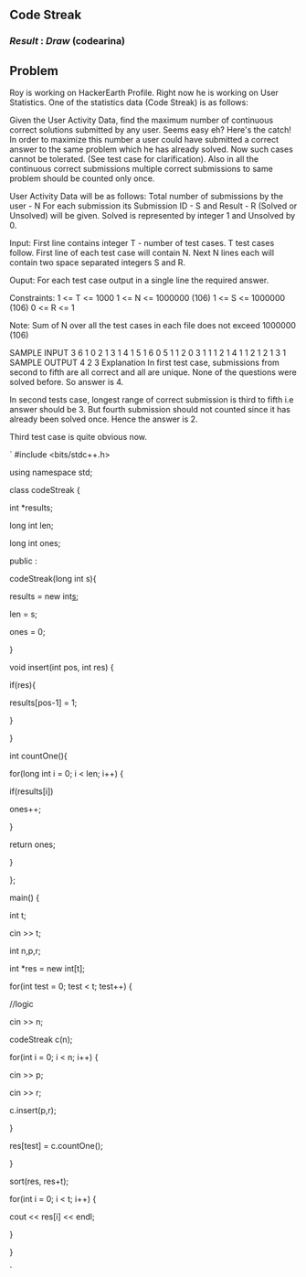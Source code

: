 ## Code Streak
### *Result* : *Draw* (codearina)

## Problem 


Roy is working on HackerEarth Profile. Right now he is working on User Statistics.
One of the statistics data (Code Streak) is as follows:

Given the User Activity Data, find the maximum number of continuous correct solutions submitted by any user.
Seems easy eh? Here's the catch! In order to maximize this number a user could have submitted a correct answer to the same problem which he has already solved. Now such cases cannot be tolerated. (See test case for clarification). 
Also in all the continuous correct submissions multiple correct submissions to same problem should be counted only once.

User Activity Data will be as follows:
Total number of submissions by the user - N
For each submission its Submission ID - S and Result - R (Solved or Unsolved) will be given.
Solved is represented by integer 1 and Unsolved by 0.

Input:
First line contains integer T - number of test cases. T test cases follow. First line of each test case will contain N. Next N lines each will contain two space separated integers S and R.

Ouput:
For each test case output in a single line the required answer.

Constraints:
1 <= T <= 1000
1 <= N <= 1000000 (106)
1 <= S <= 1000000 (106)
0 <= R <= 1

Note: Sum of N over all the test cases in each file does not exceed 1000000 (106)

SAMPLE INPUT 
3
6
1 0
2 1
3 1
4 1
5 1
6 0
5
1 1
2 0
3 1
1 1
2 1
4
1 1
2 1
2 1
3 1
SAMPLE OUTPUT 
4
2
3
Explanation
In first test case, submissions from second to fifth are all correct and all are unique. None of the questions were solved before. So answer is 4.

In second tests case, longest range of correct submission is third to fifth i.e answer should be 3. But fourth submission should not counted since it has already been solved once. Hence the answer is 2.

Third test case is quite obvious now.


`
#include <bits/stdc++.h>

using namespace std; 

class codeStreak { 

int *results; 

long int len;

long int ones; 

public : 

codeStreak(long int s){ 

results = new int[s]();

len = s;

ones = 0;

}

void insert(int pos, int res) {

if(res){

results[pos-1] = 1;

}

}

int countOne(){

for(long int i = 0; i < len; i++) {

if(results[i])

ones++;

}

return ones;

}

};

main() {

int t;

cin >> t;

int n,p,r;

int *res = new int[t];

for(int test = 0; test < t; test++) {

//logic

cin >> n;

codeStreak c(n);

for(int i = 0; i < n; i++) {

cin >> p;

cin >> r;

c.insert(p,r);


}

res[test] = c.countOne();

}

sort(res, res+t);

for(int i = 0; i < t; i++) {

cout << res[i] << endl;

}

}

`
